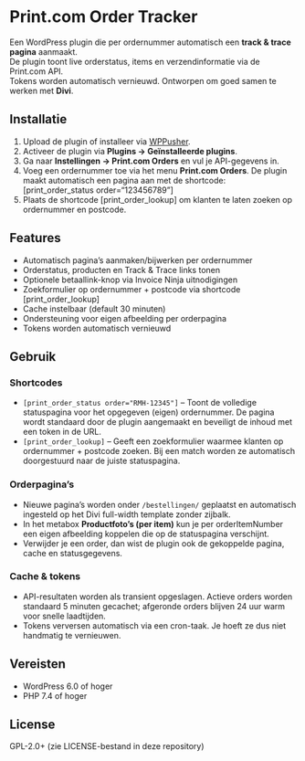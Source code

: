 # Print.com Order Tracker

Een WordPress plugin die per ordernummer automatisch een **track & trace pagina** aanmaakt.  
De plugin toont live orderstatus, items en verzendinformatie via de Print.com API.  
Tokens worden automatisch vernieuwd. Ontworpen om goed samen te werken met **Divi**.

## Installatie
1. Upload de plugin of installeer via [WPPusher](https://wppusher.com).
2. Activeer de plugin via **Plugins → Geïnstalleerde plugins**.
3. Ga naar **Instellingen → Print.com Orders** en vul je API-gegevens in.
4. Voeg een ordernummer toe via het menu **Print.com Orders**.
   De plugin maakt automatisch een pagina aan met de shortcode:  [print_order_status order=“123456789”]
5. Plaats de shortcode [print_order_lookup] om klanten te laten zoeken op ordernummer en postcode.

## Features
- Automatisch pagina’s aanmaken/bijwerken per ordernummer
- Orderstatus, producten en Track & Trace links tonen
- Optionele betaallink-knop via Invoice Ninja uitnodigingen
- Zoekformulier op ordernummer + postcode via shortcode [print_order_lookup]
- Cache instelbaar (default 30 minuten)
- Ondersteuning voor eigen afbeelding per orderpagina
- Tokens worden automatisch vernieuwd

## Gebruik

### Shortcodes
- `[print_order_status order="RMH-12345"]` – Toont de volledige statuspagina voor het opgegeven (eigen) ordernummer. De pagina wordt standaard door de plugin aangemaakt en beveiligt de inhoud met een token in de URL.
- `[print_order_lookup]` – Geeft een zoekformulier waarmee klanten op ordernummer + postcode zoeken. Bij een match worden ze automatisch doorgestuurd naar de juiste statuspagina.

### Orderpagina’s
- Nieuwe pagina’s worden onder `/bestellingen/` geplaatst en automatisch ingesteld op het Divi full-width template zonder zijbalk.
- In het metabox **Productfoto’s (per item)** kun je per orderItemNumber een eigen afbeelding koppelen die op de statuspagina verschijnt.
- Verwijder je een order, dan wist de plugin ook de gekoppelde pagina, cache en statusgegevens.

### Cache & tokens
- API-resultaten worden als transient opgeslagen. Actieve orders worden standaard 5 minuten gecachet; afgeronde orders blijven 24 uur warm voor snelle laadtijden.
- Tokens verversen automatisch via een cron-taak. Je hoeft ze dus niet handmatig te vernieuwen.

## Vereisten
- WordPress 6.0 of hoger
- PHP 7.4 of hoger

## License
GPL-2.0+ (zie LICENSE-bestand in deze repository)
